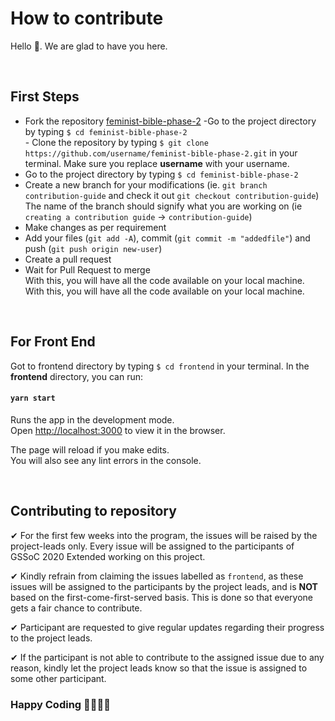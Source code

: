 # How to contribute
Hello 👋. We are glad to have you here. 

<br />

## First Steps
- Fork the repository [feminist-bible-phase-2](https://github.com/girlscript/feminist-bible-phase-2)
-Go to the project directory by typing `$ cd feminist-bible-phase-2` <br />	- Clone the repository by typing `$ git clone https://github.com/username/feminist-bible-phase-2.git` in your terminal. Make sure you replace __username__ with your username.
- Go to the project directory by typing `$ cd feminist-bible-phase-2`
- Create a new branch for your modifications (ie. `git branch contribution-guide` and check it out `git checkout contribution-guide`) The name of the branch should signify what you are working on (ie `creating a contribution guide` -> `contribution-guide`)
- Make changes as per requirement
- Add your files (`git add -A`), commit (`git commit -m "addedfile"`) and push (`git push origin new-user`)
- Create a pull request
- Wait for Pull Request to merge<br />
With this, you will have all the code available on your local machine. 	With this, you will have all the code available on your local machine. 

<br />

## For Front End
Got to frontend directory by typing `$ cd frontend` in your terminal.
In the <b>frontend</b> directory, you can run:

#### `yarn start`

Runs the app in the development mode.<br />
Open [http://localhost:3000](http://localhost:3000) to view it in the browser.

The page will reload if you make edits.<br />
You will also see any lint errors in the console.

<br />

## Contributing to repository

✔ For the first few weeks into the program, the issues will be raised by the project-leads only. Every issue will be assigned to the participants of GSSoC 2020 Extended working on this project. 

✔ Kindly refrain from claiming the issues labelled as `frontend`, as these issues will be assigned to the participants by the project leads, and is <b>NOT</b> based on the first-come-first-served basis. This is done so that everyone gets a fair chance to contribute.

✔ Participant are requested to give regular updates regarding their progress to the project leads.

✔ If the participant is not able to contribute to the assigned issue due to any reason, kindly let the project leads know so that the issue is assigned to some other participant. 

### Happy Coding 👩‍💻👩‍💻
